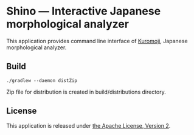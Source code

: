 Shino — Interactive Japanese morphological analyzer
============================================================

This application provides command line interface of
[Kuromoji](https://github.com/atilika/kuromoji), Japanese morphological analyzer.

## Build

```
./gradlew --daemon distZip
```

Zip file for distribution is created in build/distributions directory.

## License

This application is released under
[the Apache License, Version 2](http://www.apache.org/licenses/LICENSE-2.0.html).
